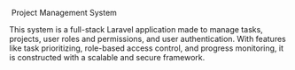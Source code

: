  Project Management System

 This system is a full-stack Laravel application made to manage tasks, projects, user roles and permissions, and user authentication.  With features like task prioritizing, role-based access control, and progress monitoring, it is constructed with a scalable and secure framework. 
